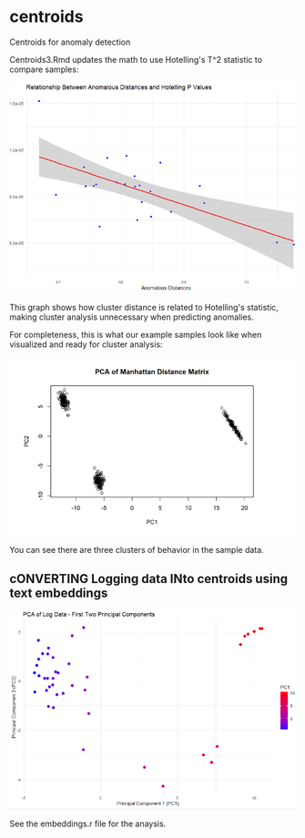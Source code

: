 # centroids
Centroids for anomaly detection

Centroids3.Rmd updates the math to use Hotelling's T^2 statistic to compare samples:

![Hotelling's](https://raw.githubusercontent.com/subsilico/centroids/master/p-v-dist-centroids.png)

This graph shows how cluster distance is related to Hotelling's statistic, making cluster analysis unnecessary when predicting anomalies.

For completeness, this is what our example samples look like when visualized and ready for cluster analysis:

![Centroids of behavior](https://raw.githubusercontent.com/subsilico/centroids/master/centroids.png)

You can see there are three clusters of behavior in the sample data.

## cONVERTING Logging data INto centroids using text embeddings

![Text embedings show lines of logging can create clustered data from which to use for anomaly detection](https://raw.githubusercontent.com/subsilico/centroids/master/logging-to-clustered-samples-using-embeddings.png)

See the embeddings.r file for the anaysis.
